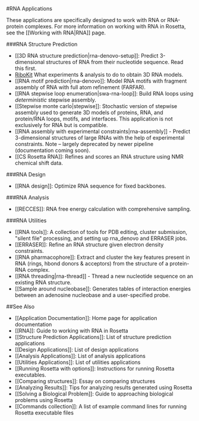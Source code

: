 #RNA Applications

These applications are specifically designed to work with RNA or RNA-protein complexes. For more information on working with RNA in Rosetta, see the [[Working with RNA|RNA]] page.


###RNA Structure Prediction

* [[3D RNA structure prediction|rna-denovo-setup]]: Predict 3-dimensional structures of RNA from their nucleotide sequence. Read this first.
* [RiboKit](https://ribokit.github.io/workflows/3D_modeling/) What experiments & analysis to do to obtain 3D RNA models.
* [[RNA motif prediction|rna-denovo]]: Model RNA motifs with fragment assembly of RNA with full atom refinement (FARFAR).
* [[RNA stepwise loop enumeration|swa-rna-loop]]: Build RNA loops using *deterministic* stepwise assembly.
* [[Stepwise monte carlo|stepwise]]: Stochastic version of stepwise assembly used to generate 3D models of proteins, RNA, and protein/RNA loops, motifs, and interfaces. This application is not exclusively for RNA but is compatible. 
*  [[RNA assembly with experimental constraints|rna-assembly]] - Predict 3-dimensional structures of large RNAs with the help of experimental constraints. Note – largely deprecated by newer pipeline (documentation coming soon).
* [[CS Rosetta RNA]]: Refines and scores an RNA structure using NMR chemical shift data.

###RNA Design

* [[RNA design]]: Optimize RNA sequence for fixed backbones.  

###RNA Analysis

* [[RECCES]]: RNA free energy calculation with comprehensive sampling.

###RNA Utilities

* [[RNA tools]]: A collection of tools for PDB editing, cluster submission, "silent file" processing, and setting up rna_denovo and ERRASER jobs.
* [[ERRASER]]: Refine an RNA structure given electron density constraints.  
* [[RNA pharmacophore]]: Extract and cluster the key features present in RNA (rings, hbond donors & acceptors) from the structure of a protein-RNA complex.
* [[RNA threading|rna-thread]] - Thread a new nucleotide sequence on an existing RNA structure.  
* [[Sample around nucleobase]]: Generates tables of interaction energies between an adenosine nucleobase and a user-specified probe.

##See Also

* [[Application Documentation]]: Home page for application documentation
* [[RNA]]: Guide to working with RNA in Rosetta
* [[Structure Prediction Applications]]: List of structure prediction applications
* [[Design Applications]]: List of design applications
* [[Analysis Applications]]: List of analysis applications
* [[Utilities Applications]]: List of utilities applications
* [[Running Rosetta with options]]: Instructions for running Rosetta executables.
* [[Comparing structures]]: Essay on comparing structures
* [[Analyzing Results]]: Tips for analyzing results generated using Rosetta
* [[Solving a Biological Problem]]: Guide to approaching biological problems using Rosetta
* [[Commands collection]]: A list of example command lines for running Rosetta executable files